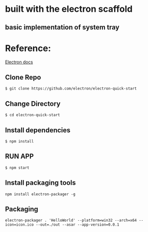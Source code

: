 # built with the electron scaffold
## basic implementation of system tray
# Reference:
[Electron docs](https://www.electronjs.org/docs/tutorial/first-app#installing-electron)
## Clone Repo
`$ git clone https://github.com/electron/electron-quick-start`
## Change Directory
`$ cd electron-quick-start`
## Install dependencies
`$ npm install`
## RUN APP
`$ npm start`
## Install packaging tools
`npm install electron-packager -g`
## Packaging
`electron-packager . 'HelloWorld' --platform=win32 --arch=x64 --icon=icon.ico --out=./out --asar --app-version=0.0.1`
